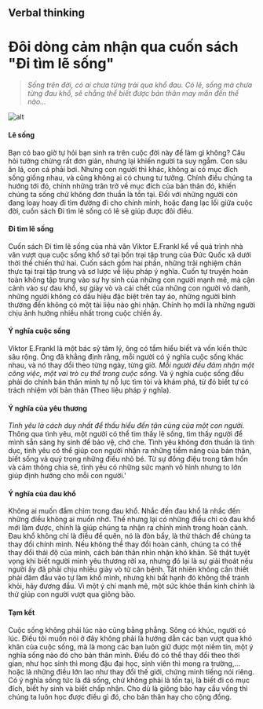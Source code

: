 ## Verbal thinking

# Đôi dòng cảm nhận qua cuốn sách "Đi tìm lẽ sống"

>*Sống trên đời, có ai chưa từng trải qua khổ đau. Có lẽ, sống mà chưa từng đau khổ, sẽ chẳng thể biết được bản thân may mắn đến thế nào...*

![alt](https://dablogg.com/wp-content/uploads/2018/08/di-tim-le-song.jpg)

#### Lẽ sống

Bạn có bao giờ tự hỏi bạn sinh ra trên cuộc đời này để làm gì không? Câu hỏi tưởng chừng rất đơn giản, nhưng lại khiến người ta suy ngẫm. Con sâu ăn lá, con cá phải bơi. Nhưng con người thì khác, không ai có mục đích sống giống nhau, và cũng không ai có chung tư tưởng. Chính điều chúng ta hướng tới đó, chính những trăn trở về mục đích của bản thân đó, khiến chúng ta sống chứ không đơn thuần là tồn tại. Đối với những người còn đang loay hoay đi tìm đường đi cho chính mình, hoặc đang lạc lối giữa cuộc đời, cuốn sách Đi tìm lẽ sống có lẽ sẽ giúp được đôi điều.

#### Đi tìm lẽ sống

Cuốn sách Đi tìm lẽ sống của nhà văn Viktor E.Frankl kể về quá trình nhà văn vượt qua cuộc sống khổ sở tại bốn trại tập trung của Đức Quốc xã dưới thời thế chiến thứ hai. Cuốn sách gồm hai phần, những trải nghiệm chân thực tại trại tập trung và sơ lược về liệu pháp ý nghĩa. Cuốn tự truyện hoàn toàn không tập trung vào sự hy sinh của những con người mạnh mẽ, mà cận cảnh vào sự đau khổ, sự giày vò và cái chết của những con người vô danh, những người không có dấu hiệu đặc biệt trên tay áo, những người bình thường đến không có một tài liệu nào ghi nhận. Chính họ mới là những người chịu ảnh hưởng nhiều nhất trong cuộc chiến ấy.

#### Ý nghĩa cuộc sống

Viktor E.Frankl là một bác sỹ tâm lý, ông có tầm hiểu biết và vốn kiến thức sâu rộng. Ông đã khẳng định rằng, mỗi người có ý nghĩa cuộc sống khác nhau, và nó thay đổi theo từng ngày, từng giờ. *Mỗi người đều đảm nhận một công việc, một vai trò cụ thể trong cuộc sống.* Và ý nghĩa cuộc sống đều phải do chính bản thân mình tự nỗ lực tìm tòi và khám phá, từ đó biết tự có trách nhiệm với bản thân (Theo liệu pháp ý nghĩa).

#### Ý nghĩa của yêu thương

*Tình yêu là cách duy nhất để thấu hiểu đến tận cùng của một con người.* Thông qua tình yêu, một người có thể tìm thấy lẽ sống, tìm thấy người để mình sẵn sàng hy sinh để bảo vệ, chở che. Tình yêu không đơn thuần là tình dục, tình yêu có thể giúp con người nhận ra những tiềm năng của bản thân, biết sống và quý trọng những điều nhỏ bé. Từ sự đồng điệu trong tâm hồn và cảm thông chia sẻ, tình yêu có những sức mạnh vô hình nhưng to lớn giúp định hướng cho mỗi con người.'

#### Ý nghĩa của đau khổ

Không ai muốn đắm chìm trong đau khổ. Nhắc đến đau khổ là nhắc đến những điều không ai muốn nhớ. Thế nhưng lại có những điều chỉ có đau khổ mới làm được, chính là giúp chúng ta nhận ra chính mình trong hoàn cảnh. Đau khổ không chỉ là điều để quên, nó là đòn bẩy, là thử thách để chúng ta thay đổi chính mình. Nếu không thể thay đổi hoàn cảnh, chúng ta có thể thay đổi thái độ của mình, cách bản thân nhìn nhận khó khăn. Sẽ thật tuyệt vọng khi biết người mình yêu thương rời xa, nhưng đó lại là sự giải thoát nếu người ấy đã phải chịu nhiều giày vò từ căn bệnh. Tất nhiên không cần thiết phải đâm đầu vào tự làm khổ mình, nhưng khi bất hạnh đó không thể tránh khỏi, hãy đương đầu. Vì một ý chí mạnh mẽ, một sức khỏe thần kinh chính là thứ giúp con người vượt qua giông bão.

#### Tạm kết

Cuộc sống không phải lúc nào cũng bằng phẳng. Sông có khúc, người có lúc. Điều tôi muốn nói ở đây không phải là hướng dẫn các bạn vượt qua khó khăn của cuộc sống, mà là mong các bạn luôn giữ được một niềm tin, một ý nghĩa sống nào đó cho bản thân mình. Điều đó có thể thay đổi theo thời gian, như học sinh thì mong đậu đại học, sinh viên thì mong ra trường,... hoặc là những điều lớn lao như thay đổi thế giới, chứng minh tiếng nói riêng. Có ý nghĩa sống tức là đã sống, chứ không phải là tồn tại, là biết đi có mục đích, biết hy sinh và biết chấp nhận. Cho dù là giông bão hay cầu vồng thì chúng ta luôn học được điều gì đó, cho bản thân hay cho cộng đồng.